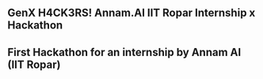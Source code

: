 ## GenX H4CK3RS! Annam.AI IIT Ropar Internship x Hackathon

First Hackathon for an internship by Annam AI (IIT Ropar)
-
